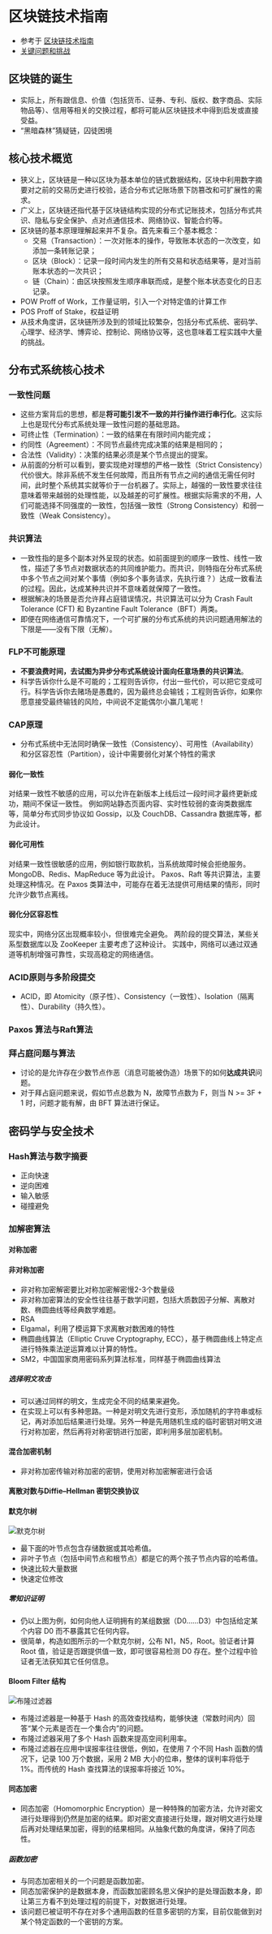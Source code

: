 # 区块链技术指南
- 参考于 [区块链技术指南](https://yeasy.gitbooks.io/blockchain_guide/content/)
- [关键问题和挑战](https://yeasy.gitbooks.io/blockchain_guide/content/overview/challenge.html)
## 区块链的诞生
- 实际上，所有跟信息、价值（包括货币、证券、专利、版权、数字商品、实际物品等）、信用等相关的交换过程，都将可能从区块链技术中得到启发或直接受益。
- “黑暗森林”猜疑链，囚徒困境
## 核心技术概览
- 狭义上，区块链是一种以区块为基本单位的链式数据结构，区块中利用数字摘要对之前的交易历史进行校验，适合分布式记账场景下防篡改和可扩展性的需求。
- 广义上，区块链还指代基于区块链结构实现的分布式记账技术，包括分布式共识、隐私与安全保护、点对点通信技术、网络协议、智能合约等。
- 区块链的基本原理理解起来并不复杂。首先来看三个基本概念：
	- 交易（Transaction）：一次对账本的操作，导致账本状态的一次改变，如添加一条转账记录；
	- 区块（Block）：记录一段时间内发生的所有交易和状态结果等，是对当前账本状态的一次共识；
	- 链（Chain）：由区块按照发生顺序串联而成，是整个账本状态变化的日志记录。
- POW Proff of Work，工作量证明，引入一个对特定值的计算工作
- POS Proff of Stake，权益证明
- 从技术角度讲，区块链所涉及到的领域比较繁杂，包括分布式系统、密码学、心理学、经济学、博弈论、控制论、网络协议等，这也意味着工程实践中大量的挑战。
## 分布式系统核心技术
### 一致性问题
- 这些方案背后的思想，都是**将可能引发不一致的并行操作进行串行化**。这实际上也是现代分布式系统处理一致性问题的基础思路。
- 可终止性（Termination）：一致的结果在有限时间内能完成；
- 约同性（Agreement）：不同节点最终完成决策的结果是相同的；
- 合法性（Validity）：决策的结果必须是某个节点提出的提案。
- 从前面的分析可以看到，要实现绝对理想的严格一致性（Strict Consistency）代价很大。除非系统不发生任何故障，而且所有节点之间的通信无需任何时间，此时整个系统其实就等价于一台机器了。实际上，越强的一致性要求往往意味着带来越弱的处理性能，以及越差的可扩展性。根据实际需求的不用，人们可能选择不同强度的一致性，包括强一致性（Strong Consistency）和弱一致性（Weak Consistency）。
### 共识算法
- 一致性指的是多个副本对外呈现的状态。如前面提到的顺序一致性、线性一致性，描述了多节点对数据状态的共同维护能力。而共识，则特指在分布式系统中多个节点之间对某个事情（例如多个事务请求，先执行谁？）达成一致看法的过程。因此，达成某种共识并不意味着就保障了一致性。
- 根据解决的场景是否允许拜占庭错误情况，共识算法可以分为 Crash Fault Tolerance (CFT) 和 Byzantine Fault Tolerance（BFT）两类。
- 即便在网络通信可靠情况下，一个可扩展的分布式系统的共识问题通用解法的下限是——没有下限（无解）。
### FLP不可能原理
- **不要浪费时间，去试图为异步分布式系统设计面向任意场景的共识算法**。
- 科学告诉你什么是不可能的；工程则告诉你，付出一些代价，可以把它变成可行。科学告诉你去赌场是愚蠢的，因为最终总会输钱；工程则告诉你，如果你愿意接受最终输钱的风险，中间说不定能偶尔小赢几笔呢！
### CAP原理
- 分布式系统中无法同时确保一致性（Consistency）、可用性（Availability）和分区容忍性（Partition），设计中需要弱化对某个特性的需求
#### 弱化一致性
对结果一致性不敏感的应用，可以允许在新版本上线后过一段时间才最终更新成功，期间不保证一致性。
例如网站静态页面内容、实时性较弱的查询类数据库等，简单分布式同步协议如 Gossip，以及 CouchDB、Cassandra 数据库等，都为此设计。
#### 弱化可用性
对结果一致性很敏感的应用，例如银行取款机，当系统故障时候会拒绝服务。MongoDB、Redis、MapReduce 等为此设计。
Paxos、Raft 等共识算法，主要处理这种情况。在 Paxos 类算法中，可能存在着无法提供可用结果的情形，同时允许少数节点离线。
#### 弱化分区容忍性
现实中，网络分区出现概率较小，但很难完全避免。
两阶段的提交算法，某些关系型数据库以及 ZooKeeper 主要考虑了这种设计。
实践中，网络可以通过双通道等机制增强可靠性，实现高稳定的网络通信。
### ACID原则与多阶段提交
- ACID，即 Atomicity（原子性）、Consistency（一致性）、Isolation（隔离性）、Durability（持久性）。
### Paxos 算法与Raft算法
### 拜占庭问题与算法
- 讨论的是允许存在少数节点作恶（消息可能被伪造）场景下的如何**达成共识**问题。
- 对于拜占庭问题来说，假如节点总数为 N，故障节点数为 F，则当 N >= 3F + 1 时，问题才能有解，由 BFT 算法进行保证。
## 密码学与安全技术
### Hash算法与数字摘要
- 正向快速
- 逆向困难
- 输入敏感
- 碰撞避免
### 加解密算法
#### 对称加密
#### 非对称加密
- 非对称加密解密要比对称加密解密慢2-3个数量级
- 非对称加密算法的安全性往往基于数学问题，包括大质数因子分解、离散对数、椭圆曲线等经典数学难题。
- RSA
- Elgamal，利用了模运算下求离散对数困难的特性
- 椭圆曲线算法（Elliptic Cruve Cryptography, ECC），基于椭圆曲线上特定点进行特殊乘法逆运算难以计算的特性。
- SM2，中国国家商用密码系列算法标准，同样基于椭圆曲线算法
##### 选择明文攻击
- 可以通过同样的明文，生成完全不同的结果来避免。
- 在实现上可以有多种思路。一种是对明文先进行变形，添加随机的字符串或标记，再对添加后结果进行处理。另外一种是先用随机生成的临时密钥对明文进行对称加密，然后再将对称密钥进行加密，即利用多层加密机制。
#### 混合加密机制
- 非对称加密传输对称加密的密钥，使用对称加密解密进行会话
#### 离散对数与Diffie–Hellman 密钥交换协议
#### 默克尔树
![默克尔树](../Image/Merkle_tree.png)
- 最下面的叶节点包含存储数据或其哈希值。
- 非叶子节点（包括中间节点和根节点）都是它的两个孩子节点内容的哈希值。
- 快速比较大量数据
- 快速定位修改
##### 零知识证明
- 仍以上图为例，如何向他人证明拥有的某组数据（D0……D3）中包括给定某个内容 D0 而不暴露其它任何内容。
- 很简单，构造如图所示的一个默克尔树，公布 N1，N5，Root。验证者计算 Root 值，验证是否跟提供值一致，即可很容易检测 D0 存在。整个过程中验证者无法获知其它任何信息。
#### Bloom Filter 结构
![布隆过滤器](../Image/bloom_filter.png)
- 布隆过滤器是一种基于 Hash 的高效查找结构，能够快速（常数时间内）回答“某个元素是否在一个集合内”的问题。
- 布隆过滤器采用了多个 Hash 函数来提高空间利用率。
- 布隆过滤器在应用中误报率往往很低，例如，在使用 7 个不同 Hash 函数的情况下，记录 100 万个数据，采用 2 MB 大小的位串，整体的误判率将低于 1%。而传统的 Hash 查找算法的误报率将接近 10%。
#### 同态加密
- 同态加密（Homomorphic Encryption）是一种特殊的加密方法，允许对密文进行处理得到仍然是加密的结果。即对密文直接进行处理，跟对明文进行处理后再对处理结果加密，得到的结果相同。从抽象代数的角度讲，保持了同态性。
##### 函数加密
- 与同态加密相关的一个问题是函数加密。
- 同态加密保护的是数据本身，而函数加密顾名思义保护的是处理函数本身，即让第三方看不到处理过程的前提下，对数据进行处理。
- 该问题已被证明不存在对多个通用函数的任意多密钥的方案，目前仅能做到对某个特定函数的一个密钥的方案。
